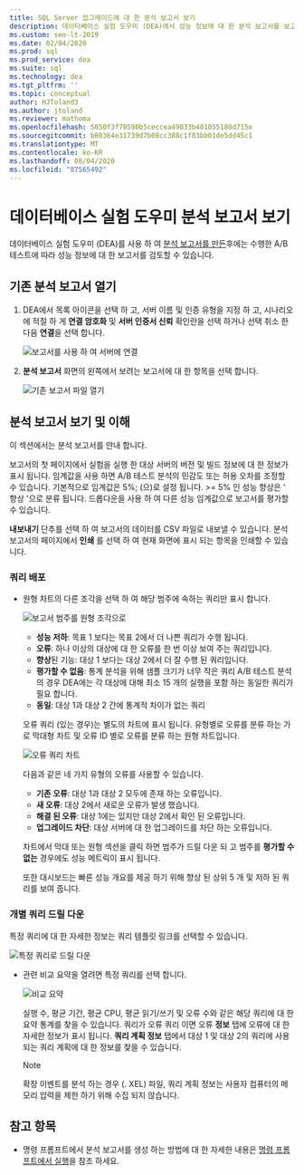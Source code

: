 ```yaml
---
title: SQL Server 업그레이드에 대 한 분석 보고서 보기
description: 데이터베이스 실험 도우미 (DEA)에서 성능 정보에 대 한 분석 보고서를 보고 이해 하는 방법에 대해 알아봅니다.
ms.custom: seo-lt-2019
ms.date: 02/04/2020
ms.prod: sql
ms.prod_service: dea
ms.suite: sql
ms.technology: dea
ms.tgt_pltfrm: ''
ms.topic: conceptual
author: HJToland3
ms.author: jtoland
ms.reviewer: mathoma
ms.openlocfilehash: 5850f3f78590b5ceccea49033b401055180d715e
ms.sourcegitcommit: b80364e31739d7b08cc388c1f83bb01de5dd45c1
ms.translationtype: MT
ms.contentlocale: ko-KR
ms.lasthandoff: 08/04/2020
ms.locfileid: "87565492"
---
```

# <a name="view-analysis-reports-in-database-experimentation-assistant"></a>데이터베이스 실험 도우미 분석 보고서 보기

데이터베이스 실험 도우미 (DEA)를 사용 하 여 [분석 보고서를 만든](database-experimentation-assistant-create-report.md)후에는 수행한 A/B 테스트에 따라 성능 정보에 대 한 보고서를 검토할 수 있습니다.

## <a name="open-an-existing-analysis-report"></a>기존 분석 보고서 열기

1. DEA에서 목록 아이콘을 선택 하 고, 서버 이름 및 인증 유형을 지정 하 고, 시나리오에 적절 하 게 **연결 암호화** 및 **서버 인증서 신뢰** 확인란을 선택 하거나 선택 취소 한 다음 **연결**을 선택 합니다.

   ![보고서를 사용 하 여 서버에 연결](./media/database-experimentation-assistant-view-report/dea-connect-to-server-with-report-files.png)

2. **분석 보고서** 화면의 왼쪽에서 보려는 보고서에 대 한 항목을 선택 합니다.

   ![기존 보고서 파일 열기](./media/database-experimentation-assistant-view-report/dea-select-report-to-view.png)

## <a name="view-and-understand-the-analysis-report"></a>분석 보고서 보기 및 이해

이 섹션에서는 분석 보고서를 안내 합니다.

보고서의 첫 페이지에서 실험을 실행 한 대상 서버의 버전 및 빌드 정보에 대 한 정보가 표시 됩니다. 임계값을 사용 하면 A/B 테스트 분석의 민감도 또는 허용 오차를 조정할 수 있습니다. 기본적으로 임계값은 5%; (으)로 설정 됩니다. >= 5% 인 성능 향상은 ' 향상 '으로 분류 됩니다.  드롭다운을 사용 하 여 다른 성능 임계값으로 보고서를 평가할 수 있습니다.

**내보내기** 단추를 선택 하 여 보고서의 데이터를 CSV 파일로 내보낼 수 있습니다.  분석 보고서의 페이지에서 **인쇄** 를 선택 하 여 현재 화면에 표시 되는 항목을 인쇄할 수 있습니다.

### <a name="query-distribution"></a>쿼리 배포

- 원형 차트의 다른 조각을 선택 하 여 해당 범주에 속하는 쿼리만 표시 합니다.

   ![보고서 범주를 원형 조각으로](./media/database-experimentation-assistant-view-report/dea-view-report-pie-slices.png)

  - **성능 저하**: 목표 1 보다는 목표 2에서 더 나쁜 쿼리가 수행 됩니다.
  - **오류**: 하나 이상의 대상에 대 한 오류를 한 번 이상 보여 주는 쿼리입니다.
  - **향상**된 기능: 대상 1 보다는 대상 2에서 더 잘 수행 된 쿼리입니다.
  - **평가할 수 없음**: 통계 분석을 위해 샘플 크기가 너무 작은 쿼리 A/B 테스트 분석의 경우 DEA에는 각 대상에 대해 최소 15 개의 실행을 포함 하는 동일한 쿼리가 필요 합니다.
  - **동일**: 대상 1과 대상 2 간에 통계적 차이가 없는 쿼리

  오류 쿼리 (있는 경우)는 별도의 차트에 표시 됩니다. 유형별로 오류를 분류 하는 가로 막대형 차트 및 오류 ID 별로 오류를 분류 하는 원형 차트입니다.

   ![오류 쿼리 차트](./media/database-experimentation-assistant-view-report/dea-error-query-charts.png)

  다음과 같은 네 가지 유형의 오류를 사용할 수 있습니다.

  - **기존 오류**: 대상 1과 대상 2 모두에 존재 하는 오류입니다.
  - **새 오류**: 대상 2에서 새로운 오류가 발생 했습니다.
  - **해결 된 오류**: 대상 1에는 있지만 대상 2에서 확인 된 오류입니다.
  - **업그레이드 차단**: 대상 서버에 대 한 업그레이드를 차단 하는 오류입니다.

  차트에서 막대 또는 원형 섹션을 클릭 하면 범주가 드릴 다운 되 고 범주를 **평가할 수 없는** 경우에도 성능 메트릭이 표시 됩니다.

  또한 대시보드는 빠른 성능 개요를 제공 하기 위해 향상 된 상위 5 개 및 저하 된 쿼리를 보여 줍니다.

### <a name="individual-query-drill-down"></a>개별 쿼리 드릴 다운

특정 쿼리에 대 한 자세한 정보는 쿼리 템플릿 링크를 선택할 수 있습니다.

![특정 쿼리로 드릴 다운](./media/database-experimentation-assistant-view-report/dea-query-drill-down-report.png)

- 관련 비교 요약을 열려면 특정 쿼리를 선택 합니다.

   ![비교 요약](./media/database-experimentation-assistant-view-report/dea-view-report-comparison-summary.png)

   실행 수, 평균 기간, 평균 CPU, 평균 읽기/쓰기 및 오류 수와 같은 해당 쿼리에 대 한 요약 통계를 찾을 수 있습니다.  쿼리가 오류 쿼리 이면 오류 **정보** 탭에 오류에 대 한 자세한 정보가 표시 됩니다.  **쿼리 계획 정보** 탭에서 대상 1 및 대상 2의 쿼리에 사용 되는 쿼리 계획에 대 한 정보를 찾을 수 있습니다.

   > [!NOTE]
   > 확장 이벤트를 분석 하는 경우 (. XEL) 파일, 쿼리 계획 정보는 사용자 컴퓨터의 메모리 압력을 제한 하기 위해 수집 되지 않습니다.

## <a name="see-also"></a>참고 항목

- 명령 프롬프트에서 분석 보고서를 생성 하는 방법에 대 한 자세한 내용은 [명령 프롬프트에서 실행](database-experimentation-assistant-run-command-prompt.md)을 참조 하세요.
